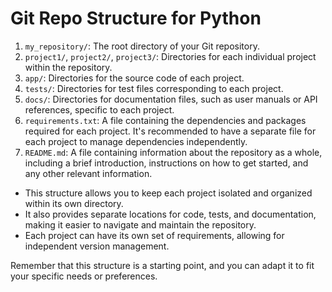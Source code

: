 # Git Repo Structure for Python

1. `my_repository/`: The root directory of your Git repository.
2. `project1/`, `project2/`, `project3/`: Directories for each individual project within the repository.
3. `app/`: Directories for the source code of each project.
4. `tests/`: Directories for test files corresponding to each project.
5. `docs/`: Directories for documentation files, such as user manuals or API references, specific to each project.
6. `requirements.txt`: A file containing the dependencies and packages required for each project. It's recommended to have a separate file for each project to manage dependencies independently.
7. `README.md`: A file containing information about the repository as a whole, including a brief introduction, instructions on how to get started, and any other relevant information.

* This structure allows you to keep each project isolated and organized within its own directory.
* It also provides separate locations for code, tests, and documentation, making it easier to navigate and maintain the repository.
* Each project can have its own set of requirements, allowing for independent version management.

Remember that this structure is a starting point, and you can adapt it to fit your specific needs or preferences.
